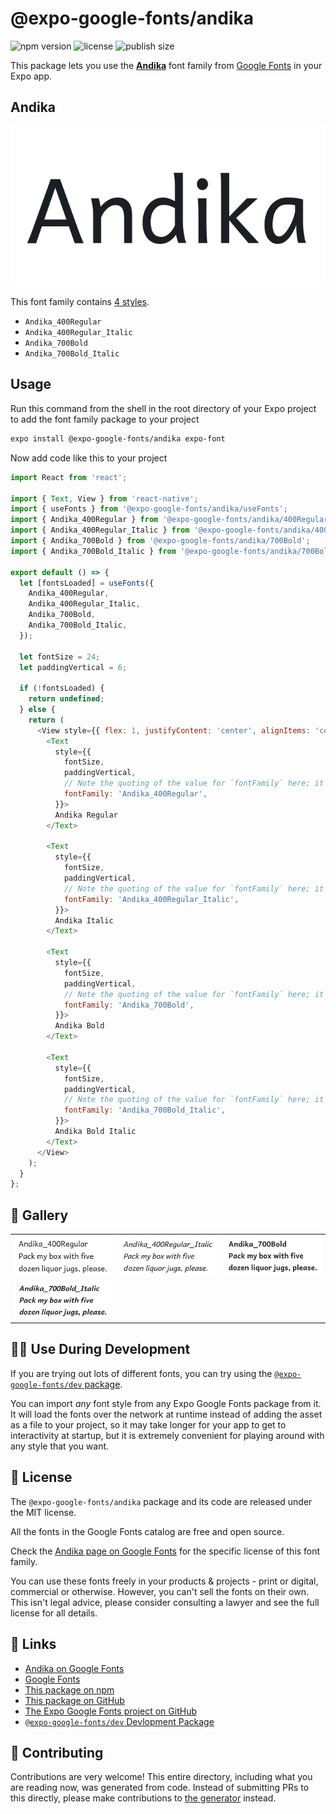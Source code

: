 # @expo-google-fonts/andika

![npm version](https://flat.badgen.net/npm/v/@expo-google-fonts/andika)
![license](https://flat.badgen.net/github/license/expo/google-fonts)
![publish size](https://flat.badgen.net/packagephobia/install/@expo-google-fonts/andika)

This package lets you use the [**Andika**](https://fonts.google.com/specimen/Andika) font family from [Google Fonts](https://fonts.google.com/) in your Expo app.

## Andika

![Andika](./font-family.png)

This font family contains [4 styles](#-gallery).

- `Andika_400Regular`
- `Andika_400Regular_Italic`
- `Andika_700Bold`
- `Andika_700Bold_Italic`

## Usage

Run this command from the shell in the root directory of your Expo project to add the font family package to your project
```sh
expo install @expo-google-fonts/andika expo-font
```

Now add code like this to your project
```js
import React from 'react';

import { Text, View } from 'react-native';
import { useFonts } from '@expo-google-fonts/andika/useFonts';
import { Andika_400Regular } from '@expo-google-fonts/andika/400Regular';
import { Andika_400Regular_Italic } from '@expo-google-fonts/andika/400Regular_Italic';
import { Andika_700Bold } from '@expo-google-fonts/andika/700Bold';
import { Andika_700Bold_Italic } from '@expo-google-fonts/andika/700Bold_Italic';

export default () => {
  let [fontsLoaded] = useFonts({
    Andika_400Regular,
    Andika_400Regular_Italic,
    Andika_700Bold,
    Andika_700Bold_Italic,
  });

  let fontSize = 24;
  let paddingVertical = 6;

  if (!fontsLoaded) {
    return undefined;
  } else {
    return (
      <View style={{ flex: 1, justifyContent: 'center', alignItems: 'center' }}>
        <Text
          style={{
            fontSize,
            paddingVertical,
            // Note the quoting of the value for `fontFamily` here; it expects a string!
            fontFamily: 'Andika_400Regular',
          }}>
          Andika Regular
        </Text>

        <Text
          style={{
            fontSize,
            paddingVertical,
            // Note the quoting of the value for `fontFamily` here; it expects a string!
            fontFamily: 'Andika_400Regular_Italic',
          }}>
          Andika Italic
        </Text>

        <Text
          style={{
            fontSize,
            paddingVertical,
            // Note the quoting of the value for `fontFamily` here; it expects a string!
            fontFamily: 'Andika_700Bold',
          }}>
          Andika Bold
        </Text>

        <Text
          style={{
            fontSize,
            paddingVertical,
            // Note the quoting of the value for `fontFamily` here; it expects a string!
            fontFamily: 'Andika_700Bold_Italic',
          }}>
          Andika Bold Italic
        </Text>
      </View>
    );
  }
};

```

## 🔡 Gallery


||||
|-|-|-|
|![Andika_400Regular](.//400Regular/Andika_400Regular.ttf.png)|![Andika_400Regular_Italic](.//400Regular_Italic/Andika_400Regular_Italic.ttf.png)|![Andika_700Bold](.//700Bold/Andika_700Bold.ttf.png)||
|![Andika_700Bold_Italic](.//700Bold_Italic/Andika_700Bold_Italic.ttf.png)||||


## 👩‍💻 Use During Development

If you are trying out lots of different fonts, you can try using the [`@expo-google-fonts/dev` package](https://github.com/freeboub/google-fonts/tree/master/font-packages/dev#readme).

You can import *any* font style from any Expo Google Fonts package from it. It will load the fonts
over the network at runtime instead of adding the asset as a file to your project, so it may take longer
for your app to get to interactivity at startup, but it is extremely convenient
for playing around with any style that you want.

## 📖 License

The `@expo-google-fonts/andika` package and its code are released under the MIT license.

All the fonts in the Google Fonts catalog are free and open source.

Check the [Andika page on Google Fonts](https://fonts.google.com/specimen/Andika) for the specific license of this font family.

You can use these fonts freely in your products & projects - print or digital, commercial or otherwise. However, you can't sell the fonts on their own. This isn't legal advice, please consider consulting a lawyer and see the full license for all details.

## 🔗 Links

- [Andika on Google Fonts](https://fonts.google.com/specimen/Andika)
- [Google Fonts](https://fonts.google.com/)
- [This package on npm](https://www.npmjs.com/package/@expo-google-fonts/andika)
- [This package on GitHub](https://github.com/freeboub/google-fonts/tree/master/font-packages/andika)
- [The Expo Google Fonts project on GitHub](https://github.com/freeboub/google-fonts)
- [`@expo-google-fonts/dev` Devlopment Package](https://github.com/freeboub/google-fonts/tree/master/font-packages/dev)

## 🤝 Contributing

Contributions are very welcome! This entire directory, including what you are reading now, was generated from code. Instead of submitting PRs to this directly, please make contributions to [the generator](https://github.com/freeboub/google-fonts/tree/master/packages/generator) instead.
